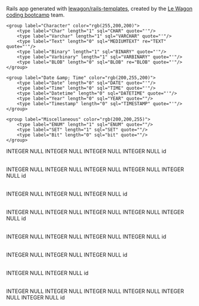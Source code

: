 Rails app generated with [lewagon/rails-templates](https://github.com/lewagon/rails-templates), created by the [Le Wagon coding bootcamp](https://www.lewagon.com) team.

<?xml version="1.0" encoding="utf-8" ?>
<!-- SQL XML created by WWW SQL Designer, https://github.com/ondras/wwwsqldesigner/ -->
<!-- Active URL: http://db.lewagon.com/ -->
<sql>
<datatypes db="mysql">
	<group label="Numeric" color="rgb(238,238,170)">
		<type label="Integer" length="0" sql="INTEGER" quote=""/>
	 	<type label="TINYINT" length="0" sql="TINYINT" quote=""/>
	 	<type label="SMALLINT" length="0" sql="SMALLINT" quote=""/>
	 	<type label="MEDIUMINT" length="0" sql="MEDIUMINT" quote=""/>
	 	<type label="INT" length="0" sql="INT" quote=""/>
		<type label="BIGINT" length="0" sql="BIGINT" quote=""/>
		<type label="Decimal" length="1" sql="DECIMAL" re="DEC" quote=""/>
		<type label="Single precision" length="0" sql="FLOAT" quote=""/>
		<type label="Double precision" length="0" sql="DOUBLE" re="DOUBLE" quote=""/>
	</group>

	<group label="Character" color="rgb(255,200,200)">
		<type label="Char" length="1" sql="CHAR" quote="'"/>
		<type label="Varchar" length="1" sql="VARCHAR" quote="'"/>
		<type label="Text" length="0" sql="MEDIUMTEXT" re="TEXT" quote="'"/>
		<type label="Binary" length="1" sql="BINARY" quote="'"/>
		<type label="Varbinary" length="1" sql="VARBINARY" quote="'"/>
		<type label="BLOB" length="0" sql="BLOB" re="BLOB" quote="'"/>
	</group>

	<group label="Date &amp; Time" color="rgb(200,255,200)">
		<type label="Date" length="0" sql="DATE" quote="'"/>
		<type label="Time" length="0" sql="TIME" quote="'"/>
		<type label="Datetime" length="0" sql="DATETIME" quote="'"/>
		<type label="Year" length="0" sql="YEAR" quote=""/>
		<type label="Timestamp" length="0" sql="TIMESTAMP" quote="'"/>
	</group>
	
	<group label="Miscellaneous" color="rgb(200,200,255)">
		<type label="ENUM" length="1" sql="ENUM" quote=""/>
		<type label="SET" length="1" sql="SET" quote=""/>
		<type label="Bit" length="0" sql="bit" quote=""/>
	</group>
</datatypes><table x="183" y="211" name="profiles">
<row name="id" null="1" autoincrement="1">
<datatype>INTEGER</datatype>
<default>NULL</default></row>
<row name="division" null="1" autoincrement="0">
<datatype>INTEGER</datatype>
<default>NULL</default></row>
<row name="team" null="1" autoincrement="0">
<datatype>INTEGER</datatype>
<default>NULL</default></row>
<row name="user_id" null="1" autoincrement="0">
<datatype>INTEGER</datatype>
<default>NULL</default><relation table="users" row="id" />
</row>
<key type="PRIMARY" name="">
<part>id</part>
</key>
</table>
<table x="382" y="27" name="curriculums">
<row name="id" null="1" autoincrement="1">
<datatype>INTEGER</datatype>
<default>NULL</default></row>
<row name="user_id" null="1" autoincrement="0">
<datatype>INTEGER</datatype>
<default>NULL</default><relation table="profiles" row="id" />
</row>
<row name="title" null="1" autoincrement="0">
<datatype>INTEGER</datatype>
<default>NULL</default></row>
<row name="description" null="1" autoincrement="0">
<datatype>INTEGER</datatype>
<default>NULL</default></row>
<row name="url" null="1" autoincrement="0">
<datatype>INTEGER</datatype>
<default>NULL</default></row>
<key type="PRIMARY" name="">
<part>id</part>
</key>
</table>
<table x="385" y="211" name="own_skills">
<row name="id" null="1" autoincrement="1">
<datatype>INTEGER</datatype>
<default>NULL</default></row>
<row name="profile_id" null="1" autoincrement="0">
<datatype>INTEGER</datatype>
<default>NULL</default><relation table="profiles" row="id" />
</row>
<row name="name" null="1" autoincrement="0">
<datatype>INTEGER</datatype>
<default>NULL</default></row>
<key type="PRIMARY" name="">
<part>id</part>
</key>
</table>
<table x="32" y="204" name="users">
<row name="id" null="1" autoincrement="1">
<datatype>INTEGER</datatype>
<default>NULL</default></row>
<row name="email" null="1" autoincrement="0">
<datatype>INTEGER</datatype>
<default>NULL</default></row>
<row name="password" null="1" autoincrement="0">
<datatype>INTEGER</datatype>
<default>NULL</default></row>
<row name="first_name" null="1" autoincrement="0">
<datatype>INTEGER</datatype>
<default>NULL</default></row>
<row name="last_name" null="1" autoincrement="0">
<datatype>INTEGER</datatype>
<default>NULL</default></row>
<key type="PRIMARY" name="">
<part>id</part>
</key>
</table>
<table x="376" y="357" name="own_company_skills">
<row name="id" null="1" autoincrement="1">
<datatype>INTEGER</datatype>
<default>NULL</default></row>
<row name="profile_id" null="1" autoincrement="0">
<datatype>INTEGER</datatype>
<default>NULL</default><relation table="profiles" row="id" />
</row>
<row name="name" null="1" autoincrement="0">
<datatype>INTEGER</datatype>
<default>NULL</default></row>
<row name="category_id" null="1" autoincrement="0">
<datatype>INTEGER</datatype>
<default>NULL</default><relation table="categories" row="id" />
</row>
<key type="PRIMARY" name="">
<part>id</part>
</key>
</table>
<table x="934" y="362" name="company_skills">
<row name="id" null="1" autoincrement="1">
<datatype>INTEGER</datatype>
<default>NULL</default></row>
<row name="name" null="1" autoincrement="0">
<datatype>INTEGER</datatype>
<default>NULL</default></row>
<row name="category_id" null="1" autoincrement="0">
<datatype>INTEGER</datatype>
<default>NULL</default><relation table="categories" row="id" />
</row>
<key type="PRIMARY" name="">
<part>id</part>
</key>
</table>
<table x="730" y="220" name="categories">
<row name="id" null="1" autoincrement="1">
<datatype>INTEGER</datatype>
<default>NULL</default></row>
<row name="name" null="1" autoincrement="0">
<datatype>INTEGER</datatype>
<default>NULL</default></row>
<key type="PRIMARY" name="">
<part>id</part>
</key>
</table>
<table x="385" y="508" name="projects">
<row name="id" null="1" autoincrement="1">
<datatype>INTEGER</datatype>
<default>NULL</default></row>
<row name="title" null="1" autoincrement="0">
<datatype>INTEGER</datatype>
<default>NULL</default></row>
<row name="client" null="1" autoincrement="0">
<datatype>INTEGER</datatype>
<default>NULL</default></row>
<row name="start" null="1" autoincrement="0">
<datatype>INTEGER</datatype>
<default>NULL</default></row>
<row name="finish" null="1" autoincrement="0">
<datatype>INTEGER</datatype>
<default>NULL</default></row>
<row name="profile_id" null="1" autoincrement="0">
<datatype>INTEGER</datatype>
<default>NULL</default><relation table="profiles" row="id" />
</row>
<key type="PRIMARY" name="">
<part>id</part>
</key>
</table>
</sql>
